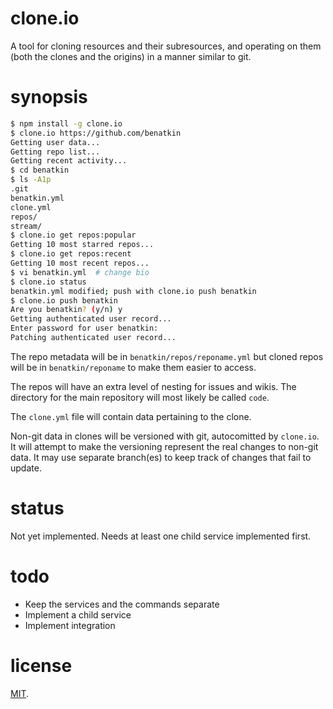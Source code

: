 # clone.io

A tool for cloning resources and their subresources, and operating on
them (both the clones and the origins) in a manner similar to git.

# synopsis

``` bash
$ npm install -g clone.io
$ clone.io https://github.com/benatkin
Getting user data...
Getting repo list...
Getting recent activity...
$ cd benatkin
$ ls -A1p
.git
benatkin.yml
clone.yml
repos/
stream/
$ clone.io get repos:popular
Getting 10 most starred repos...
$ clone.io get repos:recent
Getting 10 most recent repos...
$ vi benatkin.yml  # change bio
$ clone.io status
benatkin.yml modified; push with clone.io push benatkin
$ clone.io push benatkin
Are you benatkin? (y/n) y
Getting authenticated user record...
Enter password for user benatkin:
Patching authenticated user record...
```

The repo metadata will be in `benatkin/repos/reponame.yml` but cloned
repos will be in `benatkin/reponame` to make them easier to access.

The repos will have an extra level of nesting for issues and
wikis. The directory for the main repository will most likely be
called `code`.

The `clone.yml` file will contain data pertaining to the clone.

Non-git data in clones will be versioned with git, autocomitted by
`clone.io`. It will attempt to make the versioning represent the real
changes to non-git data. It may use separate branch(es) to keep track
of changes that fail to update.

# status

Not yet implemented. Needs at least one child service implemented
first.

# todo

* Keep the services and the commands separate
* Implement a child service
* Implement integration

# license

[MIT](http://benatkin.mit-license.org/).
